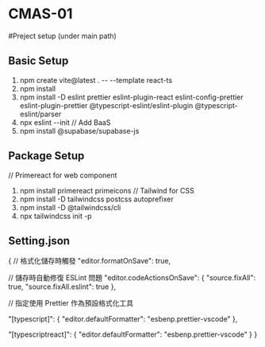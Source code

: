 # CMAS-01

#Preject setup (under main path)

## Basic Setup

1. npm create vite@latest . -- --template react-ts
2. npm install
3. npm install -D eslint prettier eslint-plugin-react eslint-config-prettier eslint-plugin-prettier @typescript-eslint/eslint-plugin @typescript-eslint/parser
4. npx eslint --init
   // Add BaaS
5. npm install @supabase/supabase-js

## Package Setup

// Primereact for web component

1. npm install primereact primeicons
   // Tailwind for CSS
2. npm install -D tailwindcss postcss autoprefixer
3. npm install -D @tailwindcss/cli
4. npx tailwindcss init -p

## Setting.json

{
// 格式化儲存時觸發
"editor.formatOnSave": true,

// 儲存時自動修復 ESLint 問題
"editor.codeActionsOnSave": {
"source.fixAll": true,
"source.fixAll.eslint": true
},

// 指定使用 Prettier 作為預設格式化工具

"[typescript]": {
"editor.defaultFormatter": "esbenp.prettier-vscode"
},

"[typescriptreact]": {
"editor.defaultFormatter": "esbenp.prettier-vscode"
}
}
